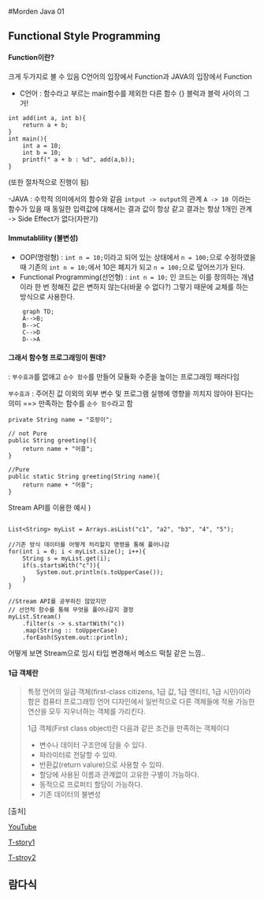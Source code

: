 #Morden Java 01 <Java8>

## Functional Style Programming

#### Function이란? 
크게 두가지로 볼 수 있음 C언어의 입장에서 Function과 JAVA의 입장에서 Function 
- C언어 : 함수라고 부르는 main함수를 제외한 다른 함수 {} 블럭과 블럭 사이의 그거! 
``` 
int add(int a, int b){
    return a + b; 
}
int main(){
    int a = 10;
    int b = 10; 
    printf(" a + b : %d", add(a,b));
} 
```
(또한 절차적으로 진행이 됨)

-JAVA : 수학적 의미에서의 함수와 같음 `intput -> output`의 관계 `A -> 10 `이라는 함수가 있을 때 동일한 입력값에 대해서는
결과 값이 항상 같고 결과는 항상 1개인 관계 -> Side Effect가 없다(자판기)
 
 #### Immutablility (불변성)
 
- OOP(명령형) : `int n = 10;`이라고 되어 있는 상태에서 `n = 100;`으로 수정하였을 때 기존의 `int n = 10;`에서 10은 폐지가 되고 
  `n = 100;`으로 덮어쓰기가 된다. 
- Functional Programming(선언형) : `int n = 10;` 인 코드는 이를 정의하는 개념이라 한 번 정해진 값은 변하지 않는다(바꿀 수 없다?)
    그렇기 때문에 교체를 하는 방식으로 사용한다.
```mermaid
    graph TD;
    A-->B;
    B-->C
    C-->D
    D-->A 
```

#### 그래서 함수형 프로그래밍이 뭔데?
: `부수효과`를 없애고 `순수 함수`를 만들어 모듈화 수준을 높이는 프로그래밍 패러다임

`부수효과` : 주어진 값 이외의 외부 변수 및 프로그램 실행에 영향을 끼치지 않아야 된다는 의미 ==> 만족하는 함수를 `순수 함수`라고 함
```
private String name = "호랑이";

// not Pure
public String greeting(){
    return name + "어흥";
}

//Pure
public static String greeting(String name){
    return name + "어흥";
}
```

Stream API를 이용한 예시 ) 
```

List<String> myList = Arrays.asList("c1", "a2", "b3", "4", "5");

//기존 방식 데이터를 어떻게 처리할지 명령을 통해 풀어나감
for(int i = 0; i < myList.size(); i++){
    String s = myList.get(i);
    if(s.startsWith("c")){
        System.out.println(s.toUpperCase());
    }
}

//Stream API를 공부하진 않았지만 
// 선언적 함수를 통해 무엇을 풀어나갈지 결정 
myList.Stream()
    .filter(s -> s.startWith("c))
    .map(String :: toUpperCase)
    .forEash(System.out::println);
```
어떻게 보면 Stream으로 임시 타입 변경해서 메소드 떡칠 같은 느낌..

#### 1급 객체란
> 특정 언어의 일급 객체(first-class citizens, 1급 값, 1급 엔티티, 1급 시민)이라 함은 컴퓨터 프로그래밍 언어 디자인에서 일반적으로 다른 객체들에 적용 가능한 연산을 모두 지우너하는 객체를 가리킨다.   
> 
> 1급 객체(First class object)란 다음과 같은 조건을 만족하는 객체이다
> - 변수나 데이터 구조안에 담을 수 있다.
> - 파라미터로 전달할 수 있따.
> - 반환값(return valure)으로 사용할 수 있따.
> - 할당에 사용된 이름과 관계없이 고유한 구별이 가능하다.
> - 동적으로 프로퍼티 할당이 가능하다.
> - 기존 데이터의 불변성

  

  [출처]

[YouTube](https://www.youtube.com/watch?v=lIEKOe0bh0M&t=10s/)

[T-story1](https://warpgate3.tistory.com/entry/%EC%9E%90%EB%B0%94%EC%BD%94%EB%93%9C%EB%A1%9C-%EB%B3%B4%EB%8A%94-%ED%95%A8%EC%88%98%ED%98%95-%ED%94%84%EB%A1%9C%EA%B7%B8%EB%9E%98%EB%B0%8D-Functional-Programming-in-Java/)

[T-stroy2](https://swiftymind.tistory.com/108/)


## 람다식 
